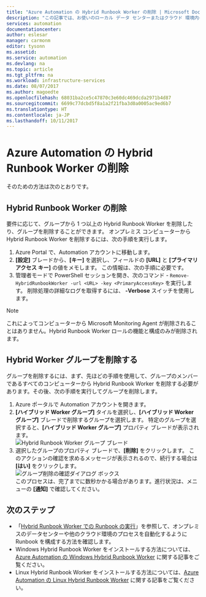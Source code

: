 ```yaml
---
title: "Azure Automation の Hybrid Runbook Worker の削除 | Microsoft Docs"
description: "この記事では、お使いのローカル データ センターまたはクラウド 環境内のコンピューターで Runbook を実行できるようにする Azure Automation Hybrid Runbook Worker のデプロイ管理について説明します。"
services: automation
documentationcenter: 
author: eslesar
manager: carmonm
editor: tysonn
ms.assetid: 
ms.service: automation
ms.devlang: na
ms.topic: article
ms.tgt_pltfrm: na
ms.workload: infrastructure-services
ms.date: 08/07/2017
ms.author: magoedte
ms.openlocfilehash: 68031ba2ce5c47870c3e60dc469dcda2971b4d87
ms.sourcegitcommit: 6699c77dcbd5f8a1a2f21fba3d0a0005ac9ed6b7
ms.translationtype: HT
ms.contentlocale: ja-JP
ms.lasthandoff: 10/11/2017
---
```

# <a name="remove-azure-automation-hybrid-runbook-workers"></a>Azure Automation の Hybrid Runbook Worker の削除

そのための方法は次のとおりです。 

## <a name="removing-hybrid-runbook-worker"></a>Hybrid Runbook Worker の削除

要件に応じて、グループから 1 つ以上の Hybrid Runbook Worker を削除したり、グループを削除することができます。  オンプレミス コンピューターから Hybrid Runbook Worker を削除するには、次の手順を実行します。

1. Azure Portal で、Automation アカウントに移動します。  
2. **[設定]** ブレードから、**[キー]** を選択し、フィールドの **[URL]** と **[プライマリ アクセス キー]** の値をメモします。  この情報は、次の手順に必要です。
3. 管理者モードで PowerShell セッションを開き、次のコマンド - `Remove-HybridRunbookWorker -url <URL> -key <PrimaryAccessKey>` を実行します。  削除処理の詳細なログを取得するには、 **-Verbose** スイッチを使用します。

> [!NOTE]
> これによってコンピューターから Microsoft Monitoring Agent が削除されることはありません。Hybrid Runbook Worker ロールの機能と構成のみが削除されます。  

## <a name="remove-hybrid-worker-groups"></a>Hybrid Worker グループを削除する

グループを削除するには、まず、先ほどの手順を使用して、グループのメンバーであるすべてのコンピューターから Hybrid Runbook Worker を削除する必要があります。その後、次の手順を実行してグループを削除します。  

1. Azure ポータルで Automation アカウントを開きます。
1. **[ハイブリッド Worker グループ]** タイルを選択し、**[ハイブリッド Worker グループ]** ブレードで削除するグループを選択します。  特定のグループを選択すると、**[ハイブリッド Worker グループ]** プロパティ ブレードが表示されます。<br> ![Hybrid Runbook Worker グループ ブレード](media/automation-hybrid-runbook-worker/automation-hybrid-runbook-worker-group-properties.png)   
1. 選択したグループのプロパティ ブレードで、**[削除]** をクリックします。  このアクションの確認を求めるメッセージが表示されるので、続行する場合は **[はい]** をクリックします。<br> ![グループ削除の確認ダイアログ ボックス](media/automation-hybrid-runbook-worker/automation-hybrid-runbook-worker-confirm-delete.png)<br> このプロセスは、完了までに数秒かかる場合があります。進行状況は、メニューの **[通知]** で確認してください。 

## <a name="next-steps"></a>次のステップ

* 「[Hybrid Runbook Worker での Runbook の実行](automation-hrw-run-runbooks.md)」を参照して、オンプレミスのデータセンターや他のクラウド環境のプロセスを自動化するように Runbook を構成する方法を確認します。
* Windows Hybrid Runbook Worker をインストールする方法については、[Azure Automation の Windows Hybrid Runbook Worker](automation-windows-hrw-install.md) に関する記事をご覧ください。
* Linux Hybrid Runbook Worker をインストールする方法については、[Azure Automation の Linux Hybrid Runbook Worker](automation-linux-hrw-install.md) に関する記事をご覧ください。